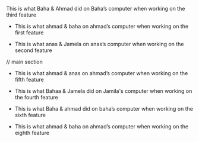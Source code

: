 
This is what Baha & Ahmad did on Baha’s computer when working on the third feature

- This is what ahmad &  baha on ahmad’s computer when working on the first feature


- This is what anas &  Jamela on anas’s computer when working on the second feature

// main section 
- This is what ahmad &  anas on ahmad’s computer when working on the fifth feature

- This is what Bahaa &  Jamela did on Jamila's computer when working on the fourth feature

 

<!-- switch -->

- This is what Baha &  ahmad did on baha’s computer when working on the sixth feature


 - This is what ahmad &  baha on ahmad’s computer when working on the eighth feature
